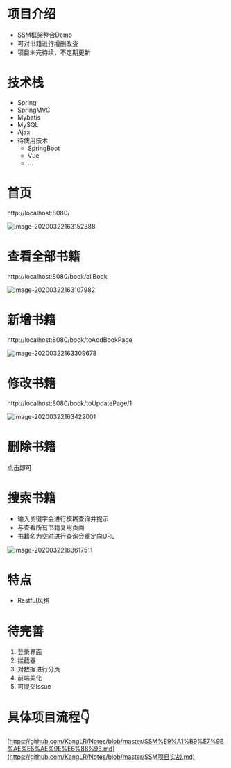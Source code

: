 # 项目介绍

- SSM框架整合Demo
- 可对书籍进行增删改查
- 项目未完待续，不定期更新

# 技术栈

- Spring
- SpringMVC
- Mybatis
- MySQL
- Ajax
- 待使用技术
  - SpringBoot
  - Vue
  - ...

# 首页

http://localhost:8080/

![image-20200322163152388](C:\Users\klr10\AppData\Roaming\Typora\typora-user-images\image-20200322163152388.png)

# 查看全部书籍

http://localhost:8080/book/allBook

![image-20200322163107982](C:\Users\klr10\AppData\Roaming\Typora\typora-user-images\image-20200322163107982.png)

# 新增书籍

http://localhost:8080/book/toAddBookPage

![image-20200322163309678](C:\Users\klr10\AppData\Roaming\Typora\typora-user-images\image-20200322163309678.png)

# 修改书籍

http://localhost:8080/book/toUpdatePage/1

![image-20200322163422001](C:\Users\klr10\AppData\Roaming\Typora\typora-user-images\image-20200322163422001.png)

# 删除书籍

点击即可

# 搜索书籍

- 输入关键字会进行模糊查询并提示
- 与查看所有书籍复用页面
- 书籍名为空时进行查询会重定向URL

![image-20200322163617511](C:\Users\klr10\AppData\Roaming\Typora\typora-user-images\image-20200322163617511.png)

# 特点

- Restful风格

# 待完善

1. 登录界面
2. 拦截器
3. 对数据进行分页
4. 前端美化
5. 可提交Issue

# 具体项目流程👇

[https://github.com/KangLR/Notes/blob/master/SSM%E9%A1%B9%E7%9B%AE%E5%AE%9E%E6%88%98.md](https://github.com/KangLR/Notes/blob/master/SSM项目实战.md)